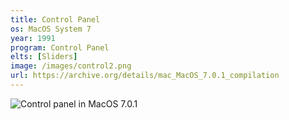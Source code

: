 ```yaml
---
title: Control Panel
os: MacOS System 7
year: 1991
program: Control Panel
elts: [Sliders]
image: /images/control2.png
url: https://archive.org/details/mac_MacOS_7.0.1_compilation
---
```


![Control panel in MacOS 7.0.1](/images/control2.png)
